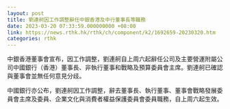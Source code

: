 ```yaml
---
layout: post
title: 劉連舸因工作調整辭任中銀香港及中行董事長等職務
date: 2023-03-20 07:33:59.000000000 +08:00
link: https://news.rthk.hk/rthk/ch/component/k2/1692659-20230320.htm
categories: rthk
---
```


中銀香港董事會宣布，因工作調整，劉連舸自上周六起辭任公司及主要營運附屬公司中國銀行（香港）董事長、非執行董事和戰略及預算委員會主席。劉連舸已確認與董事會並無任何意見分歧。

中國銀行亦公布，劉連舸因工作調整，辭去董事長、執行董事、董事會戰略發展委員會主席及委員、企業文化與消費者權益保護委員會委員職務，自上周六起生效。
